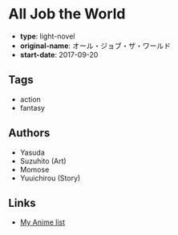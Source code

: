 # All Job the World

-   **type**: light-novel
-   **original-name**: オール・ジョブ・ザ・ワールド
-   **start-date**: 2017-09-20

## Tags

-   action
-   fantasy

## Authors

-   Yasuda
-   Suzuhito (Art)
-   Momose
-   Yuuichirou (Story)

## Links

-   [My Anime list](https://myanimelist.net/manga/109336/All_Job_the_World)
